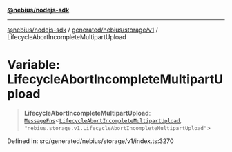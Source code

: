 [**@nebius/nodejs-sdk**](../../../../../README.md)

***

[@nebius/nodejs-sdk](../../../../../README.md) / [generated/nebius/storage/v1](../README.md) / LifecycleAbortIncompleteMultipartUpload

# Variable: LifecycleAbortIncompleteMultipartUpload

> **LifecycleAbortIncompleteMultipartUpload**: [`MessageFns`](../../../../../runtime/protos/core/interfaces/MessageFns.md)\<[`LifecycleAbortIncompleteMultipartUpload`](../interfaces/LifecycleAbortIncompleteMultipartUpload.md), `"nebius.storage.v1.LifecycleAbortIncompleteMultipartUpload"`\>

Defined in: src/generated/nebius/storage/v1/index.ts:3270
